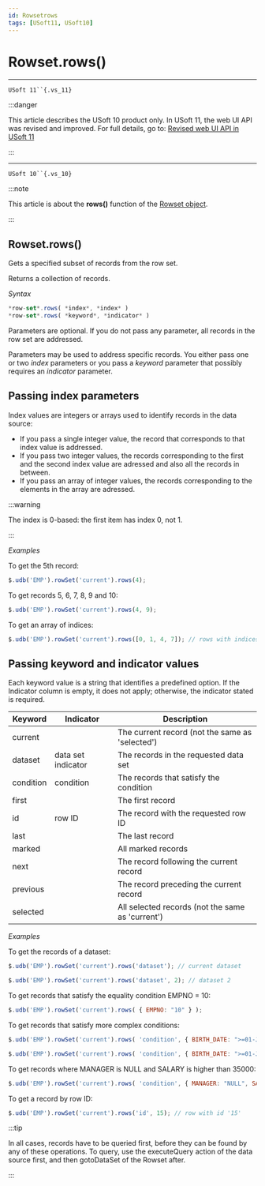 ```yaml
---
id: Rowsetrows
tags: [USoft11, USoft10]
---
```

# Rowset.rows()



----

`USoft 11``{.vs_11}`


:::danger

This article describes the USoft 10 product only.
In USoft 11, the web UI API was revised and improved. For full details, go to:
[Revised web UI API in USoft 11](/Web_and_app_UIs/UDB_udb/Revised_web_UI_API_in_USoft_11.md)

:::

----

`USoft 10``{.vs_10}`


:::note

This article is about the **rows()** function of the [Rowset object](/Web_and_app_UIs/UDB_Rowset/UDB_Rowset_object.md).

:::

## **Rowset.rows()**

Gets a specified subset of records from the row set.

Returns a collection of records.

*Syntax*

```js
*row-set*.rows( *index*, *index* )
*row-set*.rows( *keyword*, *indicator* )
```

Parameters are optional. If you do not pass any parameter, all records in the row set are addressed.

Parameters may be used to address specific records. You either pass one or two *index* parameters or you pass a *keyword* parameter that possibly requires an *indicator* parameter.

## Passing index parameters

Index values are integers or arrays used to identify records in the data source:

- If you pass a single integer value, the record that corresponds to that index value is addressed.
- If you pass two integer values, the records corresponding to the first and the second index value are adressed and also all the records in between.
- If you pass an array of integer values, the records corresponding to the elements in the array are adressed.


:::warning

The index is 0-based: the first item has index 0, not 1.

:::

*Examples*

To get the 5th record:

```js
$.udb('EMP').rowSet('current').rows(4);
```

To get records 5, 6, 7, 8, 9 and 10:

```js
$.udb('EMP').rowSet('current').rows(4, 9);
```

To get an array of indices:

```js
$.udb('EMP').rowSet('current').rows([0, 1, 4, 7]); // rows with indices 0, 1, 4, and 7
```

## Passing keyword and indicator values

Each keyword value is a string that identifies a predefined option. If the Indicator column is empty, it does not apply; otherwise, the indicator stated is required.

|**Keyword**|**Indicator**|**Description**|
|--------|--------|--------|
|current |        |The current record (not the same as 'selected')|
|dataset |data set indicator|The records in the requested data set|
|condition|condition|The records that satisfy the condition|
|first   |        |The first record|
|id      |row ID  |The record with the requested row ID|
|last    |        |The last record|
|marked  |        |All marked records|
|next    |        |The record following the current record|
|previous|        |The record preceding the current record|
|selected|        |All selected records (not the same as 'current')|



*Examples*

To get the records of a dataset:

```js
$.udb('EMP').rowSet('current').rows('dataset'); // current dataset
```

```js
$.udb('EMP').rowSet('current').rows('dataset', 2); // dataset 2
```

To get records that satisfy the equality condition EMPNO = 10:

```js
$.udb('EMP').rowSet('current').rows( { EMPNO: "10" } );
```

To get records that satisfy more complex conditions:

```js
$.udb('EMP').rowSet('current').rows( 'condition', { BIRTH_DATE: ">=01-JAN-1980" } );
```

```js
$.udb('EMP').rowSet('current').rows( 'condition', { BIRTH_DATE: ">=01-JAN-1980&<=01-JAN-2000" } );
```

To get records where MANAGER is NULL and SALARY is higher than 35000:

```js
$.udb('EMP').rowSet('current').rows( 'condition', { MANAGER: "NULL", SALARY: ">35000" } );
```

To get a record by row ID:

```js
$.udb('EMP').rowSet('current').rows('id', 15); // row with id '15'
```


:::tip

In all cases, records have to be queried first, before they can be found by any of these operations. To query, use the executeQuery action of the data source first, and then gotoDataSet of the Rowset after.

:::
